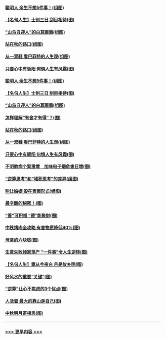 #### [聪明人 余生不想5件事！(组图)](../pages/p8/907364.md?t=09152055) 
#### [【名句人生】士别三日 刮目相待(图)](../pages/p8/906988.md?t=09152055) 
#### [“山鸟自迎人”的白耳画眉(组图)](../pages/p8/907332.md?t=09152055) 
#### [站在秋的路口(组图)](../pages/p8/906914.md?t=09152055) 
#### [从一双鞋 看巴菲特的人生观(组图)](../pages/p8/907311.md?t=09152055) 
#### [只要心中有骄阳 何惧人生有风霜(图)](../pages/p8/907320.md?t=09152055) 
#### [聪明人 余生不想5件事！(组图)](../pages/p8/907364.md?t=09152055) 
#### [【名句人生】士别三日 刮目相待(图)](../pages/p8/906988.md?t=09152055) 
#### [“山鸟自迎人”的白耳画眉(组图)](../pages/p8/907332.md?t=09152055) 
#### [怎样理解“有舍才有得”？(图)](../pages/p8/906872.md?t=09152055) 
#### [站在秋的路口(组图)](../pages/p8/906914.md?t=09152055) 
#### [从一双鞋 看巴菲特的人生观(组图)](../pages/p8/907311.md?t=09152055) 
#### [只要心中有骄阳 何惧人生有风霜(图)](../pages/p8/907320.md?t=09152055) 
#### [不明肺病个案激增　加味电子烟危害日增(图)](../pages/p8/907307.md?t=09152055) 
#### [“逆算思考”和“堆积思考”的差异(组图)](../pages/p8/907229.md?t=09152055) 
#### [别让婚姻 毁在表面形式(组图)](../pages/p8/907118.md?t=09152055) 
#### [最辛酸的秘密！(图)](../pages/p8/906327.md?t=09152055) 
#### [“善”可积福 “德”能聚财(图)](../pages/p8/906906.md?t=09152055) 
#### [中秋烤肉全攻略 有害物质降低90%(图)](../pages/p8/907227.md?t=09152055) 
#### [母亲的六块钱(图)](../pages/p8/907107.md?t=09152055) 
#### [生意失败倾家荡产 “一件事”令人生逆转(图)](../pages/p8/907101.md?t=09152055) 
#### [【名句人生】露从今夜白 月是故乡明(图)](../pages/p8/906558.md?t=09152055) 
#### [好风水的重要“关键”(图)](../pages/p8/907087.md?t=09152055) 
#### [“逆算”让心不焦虑的3个优点(图)](../pages/p8/907070.md?t=09152055) 
#### [人活着 最大的靠山是自己(图)](../pages/p8/906329.md?t=09152055) 
#### [中秋明月寄相思(图)](../pages/p8/906932.md?t=09152055) 

----
#### [ >>> 更早内容 <<< ](../indexes/p8-earlier.md)

